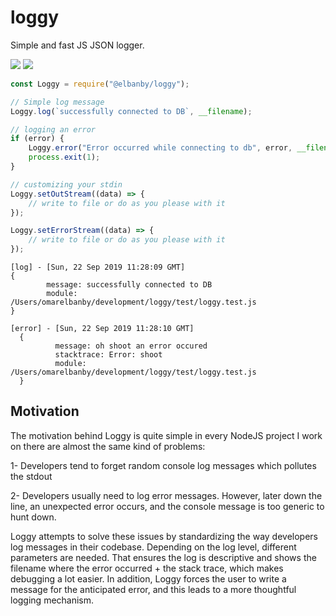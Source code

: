 # loggy
Simple and fast JS JSON logger.

![](https://img.shields.io/npm/v/@elbanby/loggy) ![](https://img.shields.io/github/license/elbanby/loggy)

```javascript
const Loggy = require("@elbanby/loggy");

// Simple log message
Loggy.log(`successfully connected to DB`, __filename);

// logging an error
if (error) {
    Loggy.error("Error occurred while connecting to db", error, __filename);
    process.exit(1);
}

// customizing your stdin
Loggy.setOutStream((data) => { 
    // write to file or do as you please with it
});

Loggy.setErrorStream((data) => {
    // write to file or do as you please with it
});
```

```console
[log] - [Sun, 22 Sep 2019 11:28:09 GMT] 
{
        message: successfully connected to DB
        module: /Users/omarelbanby/development/loggy/test/loggy.test.js
}

[error] - [Sun, 22 Sep 2019 11:28:10 GMT] 
  {
          message: oh shoot an error occured
          stacktrace: Error: shoot
          module: /Users/omarelbanby/development/loggy/test/loggy.test.js
  }
```
## Motivation
The motivation behind Loggy is quite simple in every NodeJS project I work on there are almost the same kind of 
problems:

1- Developers tend to forget random console log messages which pollutes the stdout
 
2- Developers usually need to log error messages. However, later down the line, an unexpected
error occurs, and the console message is too generic to hunt down.

Loggy attempts to solve these issues by standardizing the way developers log messages 
in their codebase. Depending on the log level, different parameters are needed. 
That ensures the log is descriptive and shows the filename where the error occurred + the stack trace,
which makes debugging a lot easier. In addition, Loggy forces the user to write a 
message for the anticipated error, and this leads to a more thoughtful logging mechanism.

 